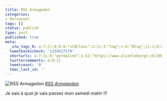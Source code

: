 ```yaml
---
title: RSS Armagedon
categories:
- Personnel
tags: []
status: publish
type: post
published: true
meta:
  _utw_tags_0: a:7:{i:0;O:8:"stdClass":1:{s:3:"tag";s:4:"Blog";}i:1;O:8:"stdClass":1:{s:3:"tag";s:6:"Flickr";}i:2;O:8:"stdClass":1:{s:3:"tag";s:4:"Geek";}i:3;O:8:"stdClass":1:{s:3:"tag";s:12:"Informatique";}i:4;O:8:"stdClass":1:{s:3:"tag";s:7:"Médias";}i:5;O:8:"stdClass":1:{s:3:"tag";s:9:"Personnel";}i:6;O:8:"stdClass":1:{s:3:"tag";s:6:"Social";}}
  tweetbackscheck: '1234527179'
  shorturls: a:7:{s:9:"permalink";s:52:"https://www.alienlebarge.ch/2007/09/01/rss-armagedon/";s:7:"tinyurl";s:25:"https://tinyurl.com/c4v7yt";s:4:"isgd";s:17:"https://is.gd/iOyV";s:5:"bitly";s:18:"https://bit.ly/7cF3";s:5:"snipr";s:22:"https://snipr.com/biji4";s:5:"snurl";s:22:"https://snurl.com/biji4";s:7:"snipurl";s:24:"https://snipurl.com/biji4";}
  twittercomments: a:0:{}
  tweetcount: '0'
  tmac_last_id: ''
---
```

 <img src="https://farm2.static.flickr.com/1337/1291118015_851164a16a.jpg" alt="RSS Armagedon" />
<em><a href="https://www.flickr.com/photos/alienlebarge/1291118015/" title="photo sharing">RSS Armagedon</a></em>

Je sais à quoi je vais passez mon samedi matin !!!
